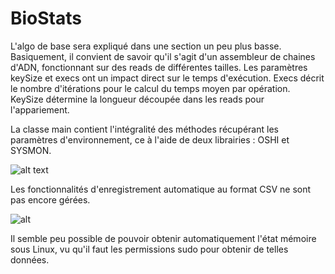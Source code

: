 # BioStats

L'algo de base sera expliqué dans une section un peu plus basse.
Basiquement, il convient de savoir qu'il s'agit d'un assembleur de chaines d'ADN, fonctionnant sur des reads de différentes tailles.
Les paramètres keySize et execs ont un impact direct sur le temps d'exécution.
Execs décrit le nombre d'itérations pour le calcul du temps moyen par opération.
KeySize détermine la longueur découpée dans les reads pour l'appariement.

La classe main contient l'intégralité des méthodes récupérant les paramètres d'environnement, ce à l'aide de deux librairies : OSHI et SYSMON.

![alt text](https://media.discordapp.net/attachments/888034160265007174/889235961966387260/unknown.png)

Les fonctionnalités d'enregistrement automatique au format CSV ne sont pas encore gérées.

![alt](https://media.discordapp.net/attachments/888034160265007174/889246734990069760/unknown.png)

Il semble peu possible de pouvoir obtenir automatiquement l'état mémoire sous Linux, vu qu'il faut les permissions sudo pour obtenir de telles données.
